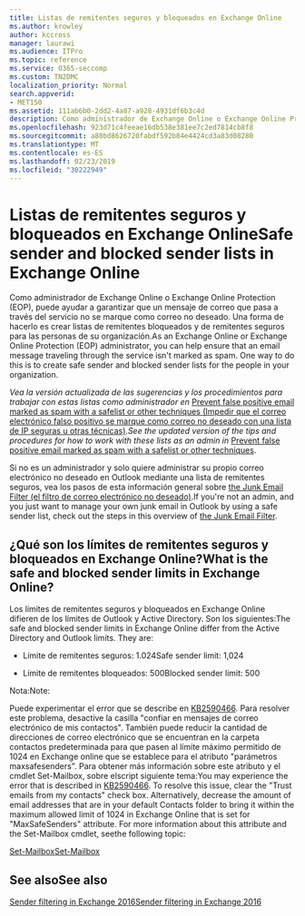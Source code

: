 ```yaml
---
title: Listas de remitentes seguros y bloqueados en Exchange Online
ms.author: krowley
author: kccross
manager: laurawi
ms.audience: ITPro
ms.topic: reference
ms.service: O365-seccomp
ms.custom: TN2DMC
localization_priority: Normal
search.appverid:
- MET150
ms.assetid: 111ab6b0-2dd2-4a87-a928-4931df6b3c4d
description: Como administrador de Exchange Online o Exchange Online Protection (EOP), puede ayudar a garantizar que un mensaje de correo que pasa a través del servicio no se marque como correo no deseado. Una forma de hacerlo es crear listas de remitentes bloqueados y de remitentes seguros para las personas de su organización.
ms.openlocfilehash: 923d71c4feeae16db538e381ee7c2ed7814cb8f8
ms.sourcegitcommit: a80bd8626720fabdf592b84e4424cd3a83d08280
ms.translationtype: MT
ms.contentlocale: es-ES
ms.lasthandoff: 02/23/2019
ms.locfileid: "30222949"
---
```

# <a name="safe-sender-and-blocked-sender-lists-in-exchange-online"></a><span data-ttu-id="93db7-104">Listas de remitentes seguros y bloqueados en Exchange Online</span><span class="sxs-lookup"><span data-stu-id="93db7-104">Safe sender and blocked sender lists in Exchange Online</span></span>

<span data-ttu-id="93db7-p102">Como administrador de Exchange Online o Exchange Online Protection (EOP), puede ayudar a garantizar que un mensaje de correo que pasa a través del servicio no se marque como correo no deseado. Una forma de hacerlo es crear listas de remitentes bloqueados y de remitentes seguros para las personas de su organización.</span><span class="sxs-lookup"><span data-stu-id="93db7-p102">As an Exchange Online or Exchange Online Protection (EOP) administrator, you can help ensure that an email message traveling through the service isn't marked as spam. One way to do this is to create safe sender and blocked sender lists for the people in your organization.</span></span> 
  
 <span data-ttu-id="93db7-107">*Vea la versión actualizada de las sugerencias y los procedimientos para trabajar con estas listas como administrador en* [Prevent false positive email marked as spam with a safelist or other techniques (Impedir que el correo electrónico falso positivo se marque como correo no deseado con una lista de IP seguras u otras técnicas)](https://go.microsoft.com/fwlink/p/?LinkID=534224).</span><span class="sxs-lookup"><span data-stu-id="93db7-107">*See the updated version of the tips and procedures for how to work with these lists as an admin in* [Prevent false positive email marked as spam with a safelist or other techniques](https://go.microsoft.com/fwlink/p/?LinkID=534224).</span></span> 
  
<span data-ttu-id="93db7-108">Si no es un administrador y solo quiere administrar su propio correo electrónico no deseado en Outlook mediante una lista de remitentes seguros, vea los pasos de esta información general sobre [the Junk Email Filter (el filtro de correo electrónico no deseado)](https://go.microsoft.com/fwlink/?LinkId=817222).</span><span class="sxs-lookup"><span data-stu-id="93db7-108">If you're not an admin, and you just want to manage your own junk email in Outlook by using a safe sender list, check out the steps in this overview of [the Junk Email Filter](https://go.microsoft.com/fwlink/?LinkId=817222).</span></span> 
  
## <a name="what-is-the-safe-and-blocked-sender-limits-in-exchange-online"></a><span data-ttu-id="93db7-109">¿Qué son los límites de remitentes seguros y bloqueados en Exchange Online?</span><span class="sxs-lookup"><span data-stu-id="93db7-109">What is the safe and blocked sender limits in Exchange Online?</span></span>

<span data-ttu-id="93db7-p103">Los límites de remitentes seguros y bloqueados en Exchange Online difieren de los límites de Outlook y Active Directory. Son los siguientes:</span><span class="sxs-lookup"><span data-stu-id="93db7-p103">The safe and blocked sender limits in Exchange Online differ from the Active Directory and Outlook limits. They are:</span></span>
  
- <span data-ttu-id="93db7-112">Límite de remitentes seguros: 1.024</span><span class="sxs-lookup"><span data-stu-id="93db7-112">Safe sender limit: 1,024</span></span>
    
- <span data-ttu-id="93db7-113">Límite de remitentes bloqueados: 500</span><span class="sxs-lookup"><span data-stu-id="93db7-113">Blocked sender limit: 500</span></span>
    
<span data-ttu-id="93db7-114">Nota:</span><span class="sxs-lookup"><span data-stu-id="93db7-114">Note:</span></span>
  
<span data-ttu-id="93db7-p104">Puede experimentar el error que se describe en [KB2590466](https://support.microsoft.com/help/2590466/you-receive-the-error-junk-e-mail-validation-error-in-outlook-web-app). Para resolver este problema, desactive la casilla "confiar en mensajes de correo electrónico de mis contactos". También puede reducir la cantidad de direcciones de correo electrónico que se encuentran en la carpeta contactos predeterminada para que pasen al límite máximo permitido de 1024 en Exchange online que se establece para el atributo "parámetros maxsafesenders". Para obtener más información sobre este atributo y el cmdlet Set-Mailbox, sobre elscript siguiente tema:</span><span class="sxs-lookup"><span data-stu-id="93db7-p104">You may experience the error that is described in [KB2590466](https://support.microsoft.com/help/2590466/you-receive-the-error-junk-e-mail-validation-error-in-outlook-web-app). To resolve this issue, clear the "Trust emails from my contacts" check box. Alternatively, decrease the amount of email addresses that are in your default Contacts folder to bring it within the maximum allowed limit of 1024 in Exchange Online that is set for "MaxSafeSenders" attribute. For more information about this attribute and the Set-Mailbox cmdlet, seethe following topic:</span></span>
  
[<span data-ttu-id="93db7-119">Set-Mailbox</span><span class="sxs-lookup"><span data-stu-id="93db7-119">Set-Mailbox</span></span>](https://docs.microsoft.com/powershell/module/exchange/mailboxes/Set-Mailbox)
  
## <a name="see-also"></a><span data-ttu-id="93db7-120">See also</span><span class="sxs-lookup"><span data-stu-id="93db7-120">See also</span></span>

[<span data-ttu-id="93db7-121">Sender filtering in Exchange 2016</span><span class="sxs-lookup"><span data-stu-id="93db7-121">Sender filtering in Exchange 2016</span></span>](http://technet.microsoft.com/library/b833f864-ff10-46a0-a653-28fb9ba30896.aspx)

